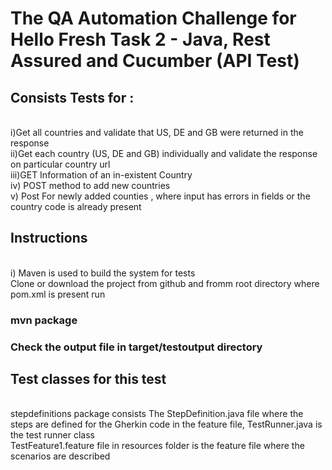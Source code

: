 # The QA Automation Challenge for Hello Fresh Task 2 - Java, Rest Assured and Cucumber (API Test)

## Consists Tests for :
<br>i)Get all countries and validate that US, DE and GB were returned in the response
<br>ii)Get each country (US, DE and GB) individually and validate the response on particular country url
<br>iii)GET Information of an in-existent Country
<br>iv) POST method to add new countries
<br> v) Post For newly added counties , where input has errors in fields or the country code is already present

## Instructions
<br> i) Maven is used to build the system for tests
<br> Clone or download the project from github and fromm root directory where pom.xml is present run

### mvn package

### Check the output file in target/testoutput directory

## Test classes for this test
<br> stepdefinitions package consists The StepDefinition.java file where the steps are defined for the Gherkin code in the feature file, TestRunner.java is the test runner class
<br> TestFeature1.feature file in resources folder is the feature file where the scenarios are described